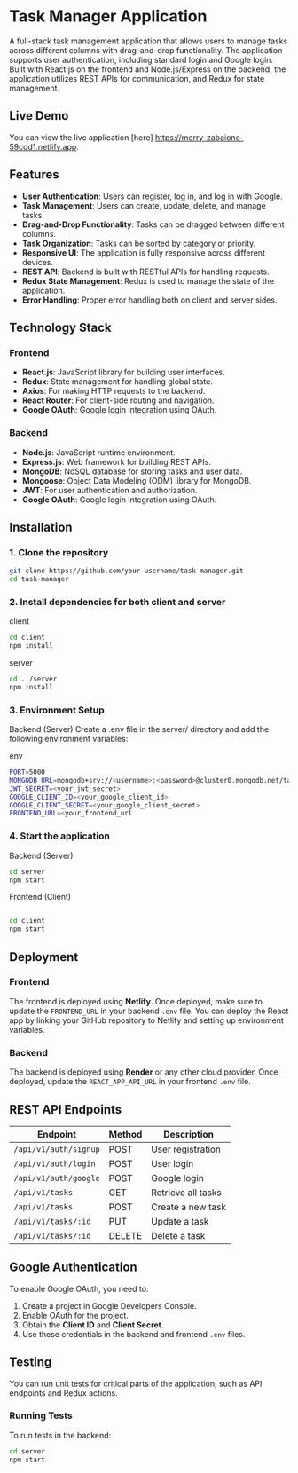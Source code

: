 # Task Manager Application

A full-stack task management application that allows users to manage tasks across different columns with drag-and-drop functionality. The application supports user authentication, including standard login and Google login. Built with React.js on the frontend and Node.js/Express on the backend, the application utilizes REST APIs for communication, and Redux for state management.

## Live Demo

You can view the live application [here] https://merry-zabaione-59cdd1.netlify.app.

## Features

- **User Authentication**: Users can register, log in, and log in with Google.
- **Task Management**: Users can create, update, delete, and manage tasks.
- **Drag-and-Drop Functionality**: Tasks can be dragged between different columns.
- **Task Organization**: Tasks can be sorted by category or priority.
- **Responsive UI**: The application is fully responsive across different devices.
- **REST API**: Backend is built with RESTful APIs for handling requests.
- **Redux State Management**: Redux is used to manage the state of the application.
- **Error Handling**: Proper error handling both on client and server sides.

## Technology Stack

### Frontend
- **React.js**: JavaScript library for building user interfaces.
- **Redux**: State management for handling global state.
- **Axios**: For making HTTP requests to the backend.
- **React Router**: For client-side routing and navigation.
- **Google OAuth**: Google login integration using OAuth.

### Backend
- **Node.js**: JavaScript runtime environment.
- **Express.js**: Web framework for building REST APIs.
- **MongoDB**: NoSQL database for storing tasks and user data.
- **Mongoose**: Object Data Modeling (ODM) library for MongoDB.
- **JWT**: For user authentication and authorization.
- **Google OAuth**: Google login integration using OAuth.

## Installation

### 1. Clone the repository

```bash
git clone https://github.com/your-username/task-manager.git
cd task-manager
```

### 2. Install dependencies for both client and server
client
```bash
cd client
npm install
```
server
```bash
cd ../server
npm install

```

### 3. Environment Setup
Backend (Server)
Create a .env file in the server/ directory and add the following environment variables:

env
```bash
PORT=5000
MONGODB_URL=mongodb+srv://<username>:<password>@cluster0.mongodb.net/taskmanager
JWT_SECRET=<your_jwt_secret>
GOOGLE_CLIENT_ID=<your_google_client_id>
GOOGLE_CLIENT_SECRET=<your_google_client_secret>
FRONTEND_URL=<your_frontend_url
```

### 4. Start the application
Backend (Server)
```bash
cd server
npm start
```
Frontend (Client)
```bash

cd client
npm start
```

## Deployment

### Frontend

The frontend is deployed using **Netlify**. Once deployed, make sure to update the `FRONTEND_URL` in your backend `.env` file. You can deploy the React app by linking your GitHub repository to Netlify and setting up environment variables.

### Backend

The backend is deployed using **Render** or any other cloud provider. Once deployed, update the `REACT_APP_API_URL` in your frontend `.env` file.

## REST API Endpoints

| Endpoint                  | Method | Description                       |
| -------------------------- | ------ | --------------------------------- |
| `/api/v1/auth/signup`      | POST   | User registration                 |
| `/api/v1/auth/login`       | POST   | User login                        |
| `/api/v1/auth/google`      | POST   | Google login                      |
| `/api/v1/tasks`            | GET    | Retrieve all tasks                |
| `/api/v1/tasks`            | POST   | Create a new task                 |
| `/api/v1/tasks/:id`        | PUT    | Update a task                     |
| `/api/v1/tasks/:id`        | DELETE | Delete a task                     |

## Google Authentication

To enable Google OAuth, you need to:

1. Create a project in Google Developers Console.
2. Enable OAuth for the project.
3. Obtain the **Client ID** and **Client Secret**.
4. Use these credentials in the backend and frontend `.env` files.

## Testing

You can run unit tests for critical parts of the application, such as API endpoints and Redux actions.

### Running Tests

To run tests in the backend:
```bash
cd server
npm start
```

